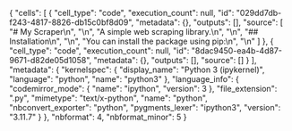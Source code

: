{
 "cells": [
  {
   "cell_type": "code",
   "execution_count": null,
   "id": "029dd7db-f243-4817-8826-db15c0bf8d09",
   "metadata": {},
   "outputs": [],
   "source": [
    "# My Scraper\n",
    "\n",
    "A simple web scraping library.\n",
    "\n",
    "## Installation\n",
    "\n",
    "You can install the package using pip:\n",
    "\n"
   ]
  },
  {
   "cell_type": "code",
   "execution_count": null,
   "id": "8dac9450-ea4b-4d87-9671-d82de05d1058",
   "metadata": {},
   "outputs": [],
   "source": []
  }
 ],
 "metadata": {
  "kernelspec": {
   "display_name": "Python 3 (ipykernel)",
   "language": "python",
   "name": "python3"
  },
  "language_info": {
   "codemirror_mode": {
    "name": "ipython",
    "version": 3
   },
   "file_extension": ".py",
   "mimetype": "text/x-python",
   "name": "python",
   "nbconvert_exporter": "python",
   "pygments_lexer": "ipython3",
   "version": "3.11.7"
  }
 },
 "nbformat": 4,
 "nbformat_minor": 5
}

